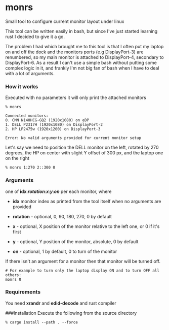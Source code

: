 # monrs
Small tool to configure current monitor layout under linux

This tool can be written easily in bash, but since I've just started learning rust I decided to give it a go.

The problem I had which brought me to this tool is that I often put my laptop on and off the dock and the monitors ports
(e.g DisplayPort-3) are renumbered, so my main monitor is attached to DisplayPort-4, secondary to DisplayPort-6.
As a result I can't use a simple bash without putting some complex logic in it, and frankly I'm not big fan of bash when
I have to deal with a lot of arguments.

### How it works

Executed with no parameters it will only print the attached monitors
```
% monrs 

Connected monitors:
0. CMN N140HCG-GQ2 (1920x1080) on eDP
1. DELL P2317H (1920x1080) on DisplayPort-2
2. HP LP2475w (1920x1200) on DisplayPort-3

Error: No valid arguments provided for current monitor setup
```
Let's say we need to position the DELL monitor on the left, rotated by 270 degrees,
the HP on center with slight Y offset of 300 px, and the laptop one on the right

```
% monrs 1:270 2::300 0
```

### Arguments

one of **idx**:***rotation***:***x***:***y***:***on*** per each monitor, where

* **idx** monitor index as printed from the tool itself when no arguments are provided

* **rotation** - optional, 0, 90, 180, 270, 0 by default

* **x** - optional, X position of the monitor relative to the left one, or 0 if it's first

* **y** - optional, Y position of the monitor, absolute, 0 by default

* **on** - optional, 1 by default, 0 to turn of the monitor 


If there isn't an argument for a monitor then that monitor will be turned off.

```
# For example to turn only the laptop display ON and to turn OFF all others:
monrs 0
```

### Requirements
You need **xrandr** and **edid-decode** and rust compiler

###Installation
Execute the following from the source directory

```
% cargo install --path . --force
``` 
